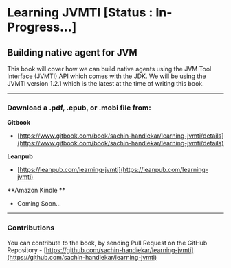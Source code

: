 # Learning JVMTI \[Status : In-Progress...\]

## Building native agent for JVM

This book will cover how we can build native agents using the JVM Tool Interface \(JVMTI\) API which comes with the JDK. We will be using the JVMTI version 1.2.1 which is the latest at the time of writing this book.

---

### **Download a .pdf, .epub, or .mobi file from**:

**Gitbook**

* [https://www.gitbook.com/book/sachin-handiekar/learning-jvmti/details](https://www.gitbook.com/book/sachin-handiekar/learning-jvmti/details)

**Leanpub**

* [https://leanpub.com/learning-jvmti](https://leanpub.com/learning-jvmti)

**Amazon Kindle **

* Coming Soon...

---

### Contributions

You can contribute to the book, by sending Pull Request on the GitHub Repository - [https://github.com/sachin-handiekar/learning-jvmti](https://github.com/sachin-handiekar/learning-jvmti)

